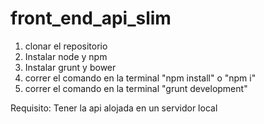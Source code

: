 # front_end_api_slim

1. clonar el repositorio
2. Instalar node y npm
2. Instalar grunt y bower
3. correr el comando en la terminal "npm install" o "npm i"
4. correr el comando en la terminal "grunt development"

Requisito:
  Tener la api alojada en un servidor local
